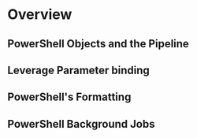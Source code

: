 # Overview
## PowerShell Objects and the Pipeline
## Leverage Parameter binding
## PowerShell's Formatting
## PowerShell Background Jobs
